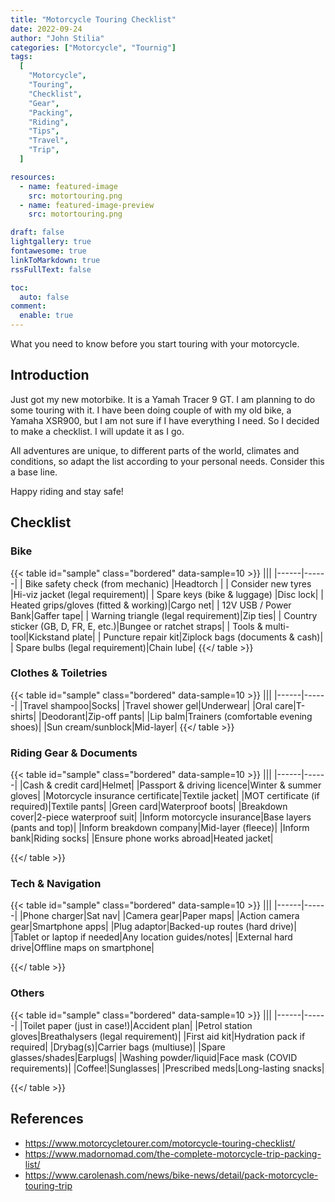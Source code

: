 ```yaml
---
title: "Motorcycle Touring Checklist"
date: 2022-09-24
author: "John Stilia"
categories: ["Motorcycle", "Tournig"]
tags:
  [
    "Motorcycle",
    "Touring",
    "Checklist",
    "Gear",
    "Packing",
    "Riding",
    "Tips",
    "Travel",
    "Trip",
  ]

resources:
  - name: featured-image
    src: motortouring.png
  - name: featured-image-preview
    src: motortouring.png

draft: false
lightgallery: true
fontawesome: true
linkToMarkdown: true
rssFullText: false

toc:
  auto: false
comment:
  enable: true
---
```


<style>
img {
    box-shadow: inset 10px 10px 60px #fff;
    -moz-border-radius:25px;
    border-radius:10px;
}
</style>

What you need to know before you start touring with your motorcycle.

<!--more-->

## Introduction

Just got my new motorbike. It is a Yamah Tracer 9 GT. I am planning to do some touring with it. I have been doing couple of with my old bike, a Yamaha XSR900, but I am not sure if I have everything I need. So I decided to make a checklist. I will update it as I go.

All adventures are unique, to different parts of the world, climates and conditions, so adapt the list according to your personal needs. Consider this a base line.

Happy riding and stay safe!

## Checklist

### Bike

{{< table id="sample" class="bordered" data-sample=10 >}}
|||
|------|------|
| Bike safety check (from mechanic) |Headtorch |
| Consider new tyres |Hi-viz jacket (legal requirement)|
| Spare keys (bike & luggage) |Disc lock|
| Heated grips/gloves (fitted & working)|Cargo net|
| 12V USB / Power Bank|Gaffer tape|
| Warning triangle (legal requirement)|Zip ties|
| Country sticker (GB, D, FR, E, etc.)|Bungee or ratchet straps|
| Tools & multi-tool|Kickstand plate|
| Puncture repair kit|Ziplock bags (documents & cash)|
| Spare bulbs (legal requirement)|Chain lube|
{{</ table >}}

### Clothes & Toiletries

{{< table id="sample" class="bordered" data-sample=10 >}}
|||
|------|------|
|Travel shampoo|Socks|
|Travel shower gel|Underwear|
|Oral care|T-shirts|
|Deodorant|Zip-off pants|
|Lip balm|Trainers (comfortable evening shoes)|
|Sun cream/sunblock|Mid-layer|
{{</ table >}}

### Riding Gear & Documents

{{< table id="sample" class="bordered" data-sample=10 >}}
|||
|------|------|
|Cash & credit card|Helmet|
|Passport & driving licence|Winter & summer gloves|
|Motorcycle insurance certificate|Textile jacket|
|MOT certificate (if required)|Textile pants|
|Green card|Waterproof boots|
|Breakdown cover|2-piece waterproof suit|
|Inform motorcycle insurance|Base layers (pants and top)|
|Inform breakdown company|Mid-layer (fleece)|
|Inform bank|Riding socks|
|Ensure phone works abroad|Heated jacket|

{{</ table >}}

### Tech & Navigation

{{< table id="sample" class="bordered" data-sample=10 >}}
|||
|------|------|
|Phone charger|Sat nav|
|Camera gear|Paper maps|
|Action camera gear|Smartphone apps|
|Plug adaptor|Backed-up routes (hard drive)|
|Tablet or laptop if needed|Any location guides/notes|
|External hard drive|Offline maps on smartphone|

{{</ table >}}


### Others

{{< table id="sample" class="bordered" data-sample=10 >}}
|||
|------|------|
|Toilet paper (just in case!)|Accident plan|
|Petrol station gloves|Breathalysers (legal requirement)|
|First aid kit|Hydration pack if required|
|Drybag(s)|Carrier bags (multiuse)|
|Spare glasses/shades|Earplugs|
|Washing powder/liquid|Face mask (COVID requirements)|
|Coffee!|Sunglasses|
|Prescribed meds|Long-lasting snacks|

{{</ table >}}


## References

- <https://www.motorcycletourer.com/motorcycle-touring-checklist/>
- <https://www.madornomad.com/the-complete-motorcycle-trip-packing-list/>
- <https://www.carolenash.com/news/bike-news/detail/pack-motorcycle-touring-trip>
